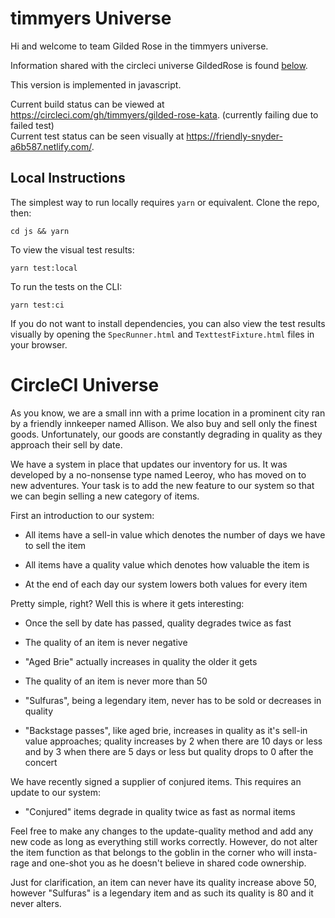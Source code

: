 # timmyers Universe

Hi and welcome to team Gilded Rose in the timmyers universe.

Information shared with the circleci universe GildedRose is found [below](#circleci-universe).

This version is implemented in javascript.  

Current build status can be viewed at https://circleci.com/gh/timmyers/gilded-rose-kata. (currently failing due to failed test)  
Current test status can be seen visually at https://friendly-snyder-a6b587.netlify.com/.

## Local Instructions
The simplest way to run locally requires `yarn` or equivalent. Clone the repo, then:
```
cd js && yarn
```
To view the visual test results:
```
yarn test:local
```
To run the tests on the CLI:
```
yarn test:ci
```

If you do not want to install dependencies, you can also view the test results visually by opening
the `SpecRunner.html` and `TexttestFixture.html` files in your browser.


# CircleCI Universe

As you know, we are a small inn with a prime location in a prominent city ran
by a friendly innkeeper named Allison.  We also buy and sell only the finest
goods. Unfortunately, our goods are constantly degrading in quality as they
approach their sell by date.

We have a system in place that updates our inventory for us. It was developed
by a no-nonsense type named Leeroy, who has moved on to new adventures. Your
task is to add the new feature to our system so that we can begin selling a
new category of items.

First an introduction to our system:

  - All items have a sell-in value which denotes the number of days we have to
    sell the item

  - All items have a quality value which denotes how valuable the item is

  - At the end of each day our system lowers both values for every item

Pretty simple, right? Well this is where it gets interesting:

  - Once the sell by date has passed, quality degrades twice as fast

  - The quality of an item is never negative

  - "Aged Brie" actually increases in quality the older it gets

  - The quality of an item is never more than 50

  - "Sulfuras", being a legendary item, never has to be sold or decreases in
    quality

  - "Backstage passes", like aged brie, increases in quality as it's sell-in
    value approaches; quality increases by 2 when there are 10 days or less
    and by 3 when there are 5 days or less but quality drops to 0 after the
    concert

We have recently signed a supplier of conjured items. This requires an update
to our system:

  - "Conjured" items degrade in quality twice as fast as normal items

Feel free to make any changes to the update-quality method and add any new code
as long as everything still works correctly. However, do not alter the item
function as that belongs to the goblin in the corner who will insta-rage and
one-shot you as he doesn't believe in shared code ownership.


Just for clarification, an item can never have its quality increase above 50,
however "Sulfuras" is a legendary item and as such its quality is 80 and it
never alters.
